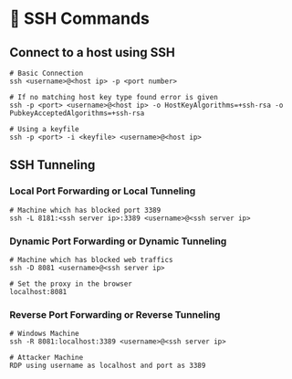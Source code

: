 # 🔐 SSH Commands

## Connect to a host using SSH

```
# Basic Connection
ssh <username>@<host ip> -p <port number>

# If no matching host key type found error is given
ssh -p <port> <username>@<host ip> -o HostKeyAlgorithms=+ssh-rsa -o PubkeyAcceptedAlgorithms=+ssh-rsa

# Using a keyfile
ssh -p <port> -i <keyfile> <username>@<host ip>
```



## SSH Tunneling

### Local Port Forwarding or Local Tunneling

```
# Machine which has blocked port 3389
ssh -L 8181:<ssh server ip>:3389 <username>@<ssh server ip>
```



### Dynamic Port Forwarding or Dynamic Tunneling

```
# Machine which has blocked web traffics
ssh -D 8081 <username>@<ssh server ip> 

# Set the proxy in the browser 
localhost:8081
```



### Reverse Port Forwarding or Reverse Tunneling

```
# Windows Machine
ssh -R 8081:localhost:3389 <username>@<ssh server ip>

# Attacker Machine
RDP using username as localhost and port as 3389
```

